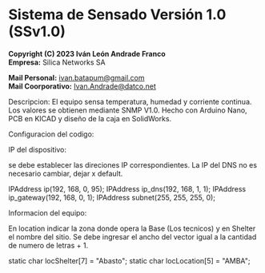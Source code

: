 # Sistema de Sensado Versión 1.0 (SSv1.0)

**Copyright (C) 2023  Iván León Andrade Franco**  
**Empresa:** Silica Networks SA

**Mail Personal:** ivan.batapum@gmail.com  
**Mail Coorporativo:** Ivan.Andrade@datco.net

Descripcion:
El equipo sensa temperatura, humedad y corriente continua. Los valores se obtienen mediante SNMP V1.0. Hecho con
Arduino Nano, PCB en KICAD y diseño de la caja en SolidWorks.

Configuracion del codigo:

IP del dispositivo:

se debe establecer las direciones IP correspondientes. La IP del DNS no es
necesario cambiar, dejar x default.

IPAddress ip(192, 168, 0, 95);
IPAddress ip_dns(192, 168, 1, 1); 
IPAddress ip_gateway(192, 168, 0, 1);
IPAddress subnet(255, 255, 255, 0);



Informacion del equipo:

En location indicar la zona donde opera la Base (Los tecnicos)
y en Shelter el nombre del sitio. Se debe ingresar el ancho del
vector igual a la cantidad de numero de letras + 1.

static char locShelter[7] = "Abasto";
static char locLocation[5] = "AMBA";
